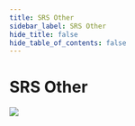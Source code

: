 ```yaml
---
title: SRS Other
sidebar_label: SRS Other
hide_title: false
hide_table_of_contents: false
---
```


# SRS Other




![](https://ossrs.net/gif/v1/sls.gif?site=ossrs.io&path=/lts/doc-en-4/tutorial/srs-other)


